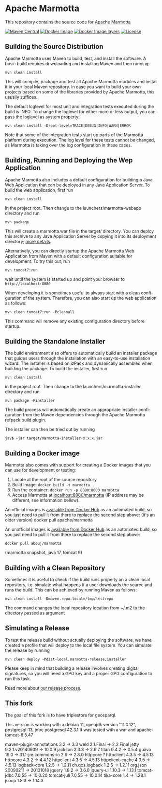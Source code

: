 # Apache Marmotta

This repository contains the source code for [Apache Marmotta](https://marmotta.apache.org/)

[![Maven Central](https://maven-badges.herokuapp.com/maven-central/org.apache.marmotta/marmotta-core/badge.svg)](https://maven-badges.herokuapp.com/maven-central/org.apache.marmotta/marmotta-core/)
[![Docker Image](https://images.microbadger.com/badges/version/apache/marmotta.svg)](https://hub.docker.com/r/apache/marmotta/)
[![Docker Image layers](https://images.microbadger.com/badges/image/apache/marmotta.svg)](https://microbadger.com/images/apache/marmotta)
[![License](http://img.shields.io/:license-apache-blue.svg)](http://www.apache.org/licenses/LICENSE-2.0.html)


## Building the Source Distribution

Apache Marmotta uses Maven to build, test, and install the software. A basic
build requires downloading and installing Maven and then running:

    mvn clean install

This will compile, package and test all Apache Marmotta modules and install
it in your local Maven repository. In case you want to build your own
projects based on some of the libraries provided by Apache Marmotta, this
usually suffices.

The default loglevel for most unit and integration tests executed during the
build is INFO. To change the loglevel for either more or less output, you
can pass the loglevel as system property:

    mvn clean install -Droot-level=TRACE|DEBUG|INFO|WARN|ERROR

Note that some of the integration tests start up parts of the Marmotta
platform during execution. The log level for these tests cannot be
changed, as Marmotta is taking over the log configuration in these
cases.

## Building, Running and Deploying the Wep Application

Apache Marmotta also includes a default configuration for building a Java
Web Application that can be deployed in any Java Application Server. To
build the web application, first run

    mvn clean install

in the project root. Then change to the launchers/marmotta-webapp directory
and run

    mvn package

This will create a marmotta.war file in the target/ directory. You can
deploy this archive to any Java Application Server by copying it into
its deployment directory; [more details](http://marmotta.apache.org/installation.html).

Alternatively, you can directly startup the Apache Marmotta Web Application
from Maven with a default configuration suitable for development. To try this
out, run

    mvn tomcat7:run

wait until the system is started up and point your browser to `http://localhost:8080`

When developing it is sometimes useful to always start with a clean confi-
guration of the system. Therefore, you can also start up the web application
as follows:

    mvn clean tomcat7:run -Pcleanall

This command will remove any existing configuration directory before startup.

## Building the Standalone Installer

The build environment also offers to automatically build an installer package
that guides users through the installation with an easy-to-use installation
wizard. The installer is based on izPack and dynamically assembled when
building the package. To build the installer, first run

    mvn clean install

in the project root. Then change to the launchers/marmotta-installer directory
and run

    mvn package -Pinstaller

The build process will automatically create an appropriate installer confi-
guration from the Maven dependencies through the Apache Marmotta refpack
build plugin.

The installer can then be tried out by running

    java -jar target/marmotta-installer-x.x.x.jar


## Building a Docker image

Marmotta also comes with support for creating a Docker images that you can use for development 
or testing:

1. Locate at the root of the source repository
2. Build image: `docker build -t marmotta .`
3. Run the container: `docker run -p 8080:8080 marmotta`
4. Access Marmotta at [localhost:8080/marmotta](http://localhost:8080/marmotta) (IP address may 
   be different, see information bellow).

An official images is [available from Docker Hub](https://hub.docker.com/r/apache/marmotta/) as 
an automated build, so you just need to pull it from there to replace the second step above: 
(it's an older version)
    docker pull apache/marmotta

An unofficial images is [available from Docker Hub](https://hub.docker.com/r/abouj/marmotta/) as 
an automated build, so you just need to pull it from there to replace the second step above: 

    docker pull abouj/marmotta

(marmotta snapshot, java 17, tomcat 9)
    
## Building with a Clean Repository

Sometimes it is useful to check if the build runs properly on a clean local
repository, i.e. simulate what happens if a user downloads the source and
runs the build. This can be achieved by running Maven as follows:

    mvn clean install -Dmaven.repo.local=/tmp/testrepo

The command changes the local repository location from ~/.m2 to the
directory passed as argument


## Simulating a Release

To test the release build without actually deploying the software, we have
created a profile that will deploy to the local file system. You can
simulate the release by running

    mvn clean deploy -Pdist-local,marmotta-release,installer

Please keep in mind that building a release involves creating digital
signatures, so you will need a GPG key and a proper GPG configuration to run
this task.

Read more about [our release process](https://wiki.apache.org/marmotta/ReleaseProcess).

## This fork

The goal of this fork is to have triplestore for geosparql.

This version is working with a debian 11, openjdk version "11.0.12", postgresql-13, jdbc postgresql 42.3.1
It was tested with a war and apache-tomcat-8.5.47

maven-plugin-annotations 
3.2 -> 3.3
weld
2.1.Final -> 2.2.Final
jetty
9.2.1.v20140609 -> 10.0.9
jackson
2.3.3 -> 2.6.7
titan
0.4.2 -> 0.5.4
guava
19.0 -> 31.1-jre
commons-io
2.6 -> 2.8.0
httpcore ?
httpclient
4.3.5 -> 4.5.13
httpcore
4.3.2 -> 4.4.12
httpclient
4.3.5 -> 4.5.13
httpclient-cache
4.3.5 -> 4.5.13
logback-core
1.2.5 -> 1.2.11
ch.qos.logback
1.2.5 -> 1.2.11
org.json
20090211 -> 20131018
jquery
1.8.2 -> 3.6.0
jquery-ui
1.10.3 -> 1.13.1
tomcat-jdbc
7.0.55 -> 10.0.20
tomcat-juli
7.0.55 -> 10.0.14
tika-core
1.4 -> 1.28.1
jsoup
1.8.3 -> 1.14.3


